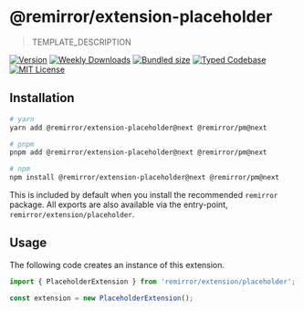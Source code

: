 # @remirror/extension-placeholder

> TEMPLATE_DESCRIPTION

[![Version][version]][npm] [![Weekly Downloads][downloads-badge]][npm] [![Bundled size][size-badge]][size] [![Typed Codebase][typescript]](#) [![MIT License][license]](#)

[version]: https://flat.badgen.net/npm/v/@remirror/extension-placeholder/next
[npm]: https://npmjs.com/package/@remirror/extension-placeholder/v/next
[license]: https://flat.badgen.net/badge/license/MIT/purple
[size]: https://bundlephobia.com/result?p=@remirror/extension-placeholder@next
[size-badge]: https://flat.badgen.net/bundlephobia/minzip/@remirror/extension-placeholder@next
[typescript]: https://flat.badgen.net/badge/icon/TypeScript?icon=typescript&label
[downloads-badge]: https://badgen.net/npm/dw/@remirror/extension-placeholder/red?icon=npm

## Installation

```bash
# yarn
yarn add @remirror/extension-placeholder@next @remirror/pm@next

# pnpm
pnpm add @remirror/extension-placeholder@next @remirror/pm@next

# npm
npm install @remirror/extension-placeholder@next @remirror/pm@next
```

This is included by default when you install the recommended `remirror` package. All exports are also available via the entry-point, `remirror/extension/placeholder`.

## Usage

The following code creates an instance of this extension.

```ts
import { PlaceholderExtension } from 'remirror/extension/placeholder';

const extension = new PlaceholderExtension();
```
